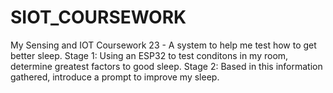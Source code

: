 # SIOT_COURSEWORK
My Sensing and IOT Coursework 23 - A system to help me test how to get better sleep. 
Stage 1: Using an ESP32 to test conditons in my room, determine greatest factors to good sleep.
Stage 2: Based in this information gathered, introduce a prompt to improve my sleep.